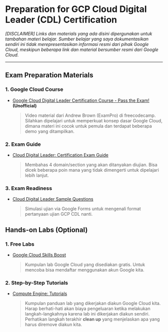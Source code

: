 # Preparation for GCP Cloud Digital Leader (CDL) Certification
_[DISCLAIMER] Links dan materials yang ada disini dipergunakan untuk tambahan materi belajar. Sumber belajar yang saya dokumentasikan sendiri ini tidak merepresentasikan informasi resmi dari pihak Google Cloud, meskipun beberapa link dan material bersumber resmi dari Google Cloud._

---
## Exam Preparation Materials
### 1. Google Cloud Course
- [Google Cloud Digital Leader Certification Course - Pass the Exam!](https://www.youtube.com/watch?v=UGRDM86MBIQ&ab_channel=freeCodeCamp.org) **(Unofficial)**

    > Video material dari Andrew Brown (ExamPro) di freecodecamp. Silahkan dipelajari untuk memperkuat konsep dasar Google Cloud, dimana materi ini cocok untuk pemula dan terdapat beberapa demo yang ditampilkan.

### 2. Exam Guide
- [Cloud Digital Leader: Certification Exam Guide](https://cloud.google.com/certification/guides/cloud-digital-leader)

    > Membahas 4 domain/section yang akan ditanyakan diujian. Bisa dicek beberapa poin mana yang tidak dimengerti untuk dipelajari lebih lanjut.

### 3. Exam Readiness
- [Cloud Digital Leader Sample Questions](https://docs.google.com/forms/d/e/1FAIpQLSedAmf77MGS7FGEaylFzY51KtBd7kkIZJIMDsV5zSRSmpKIOA/viewform)

    > Simulasi ujian via Google Forms untuk mengenali format pertanyaan ujian GCP CDL nanti.

## Hands-on Labs (Optional)
### 1. Free Labs
- [Google Cloud Skills Boost](https://www.cloudskillsboost.google/catalog?price%5B%5D=free)

    > Kumpulan lab Google Cloud yang disediakan gratis. Untuk mencoba bisa mendaftar menggunakan akun Google kita.

### 2. Step-by-Step Tutorials
- [Compute Engine: Tutorials](https://cloud.google.com/compute/docs/tutorials)

    > Kumpulan panduan lab yang dikerjakan diakun Google Cloud kita. Harap berhati-hati akan biaya pengeluaran ketika melakukan langkah-langkahnya karena lab ini dikerjakan diakun sendiri. Perhatikan langkah terakhir **clean up** yang menjelaskan apa yang harus diremove diakun kita.
